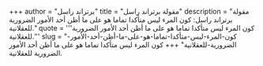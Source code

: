 +++
author = "برتراند راسل"
title = "مقولة برتراند راسل"
description = "مقولة برتراند راسل: كون المرء ليس متأكدا تماما هو على ما أظن أحد الأمور الضرورية للعقلانية."
quote = '''كون المرء ليس متأكدا تماما هو على ما أظن أحد الأمور الضرورية للعقلانية.'''
slug = "كون-المرء-ليس-متأكدا-تماما-هو-على-ما-أظن-أحد-الأمور-الضرورية-للعقلانية"
+++
كون المرء ليس متأكدا تماما هو على ما أظن أحد الأمور الضرورية للعقلانية.
